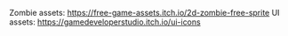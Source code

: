 Zombie assets: https://free-game-assets.itch.io/2d-zombie-free-sprite
UI assets: https://gamedeveloperstudio.itch.io/ui-icons